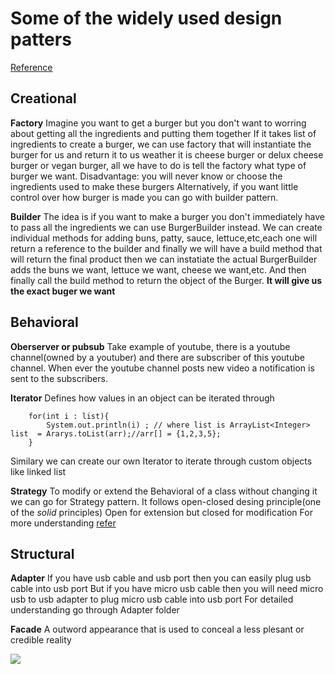 # Some of the widely used design patters 

[Reference](https://www.youtube.com/watch?v=tAuRQs_d9F8&t=273s)

## Creational
**Factory** 
    Imagine you want to get a burger but you don't want to worring about getting all the ingredients and putting them together
    If it takes list of ingredients to create a burger, we can use factory that will instantiate the burger for us and return it to us weather it is cheese burger or delux cheese burger or vegan burger, all we have to do is tell the factory what type of burger we want.
    Disadvantage: you will never know or choose the ingredients used to make these burgers
    Alternatively, if you want little control over how burger is made you can go with builder pattern.

**Builder**
    The idea is if you want to make a burger you don't immediately have to pass all the ingredients we can use BurgerBuilder instead.
    We can create individual methods for adding buns, patty, sauce, lettuce,etc,each one will return a reference to the builder and finally we will have a build method that will return the final product then we can instatiate the actual BurgerBuilder adds the buns we want, lettuce we want, cheese we want,etc. And then finally call the build method to return the object of the Burger. **It will give us the exact buger we want**

## Behavioral
**Oberserver or pubsub**
    Take example of youtube, there is a youtube channel(owned by a youtuber) and there are subscriber of this youtube channel.
    When ever the youtube channel posts new video a notification is sent to the subscribers.

**Iterator**
    Defines how values in an object can be iterated through

```
    for(int i : list){
        System.out.println(i) ; // where list is ArrayList<Integer> list  = Ararys.toList(arr);//arr[] = {1,2,3,5};
    }

```

Similary we can create our own Iterator to iterate through custom objects like linked list

**Strategy**
To modify or extend the Behavioral of a class without changing it we can go for Strategy pattern.
It follows open-closed desing principle(one of the *solid* principles)
Open for extension but closed for modification
For more understanding [refer]([url](https://dev.to/prashantrmishra/solid-principles-in-java-35lf))

## Structural

**Adapter**
If you have usb cable and usb port then you can easily plug usb cable into usb port
But if you have micro usb cable then you will need micro usb to usb adapter to plug micro usb cable into usb port
For detailed understanding go through Adapter folder 

**Facade**
A outword appearance that is used to conceal a less plesant or credible reality

<a href=""><image src= "../Patterns/Structural/Facade/facade.png" /></a>
